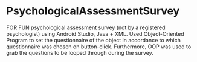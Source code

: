 # PsychologicalAssessmentSurvey
FOR FUN psychological assessment survey (not by a registered psychologist) using Android Studio, Java + XML.
Used Object-Oriented Program to set the questionnaire of the object in accordance to which questionnaire was chosen on button-click. Furthermore, OOP was used to grab the questions to be looped through during the survey.
